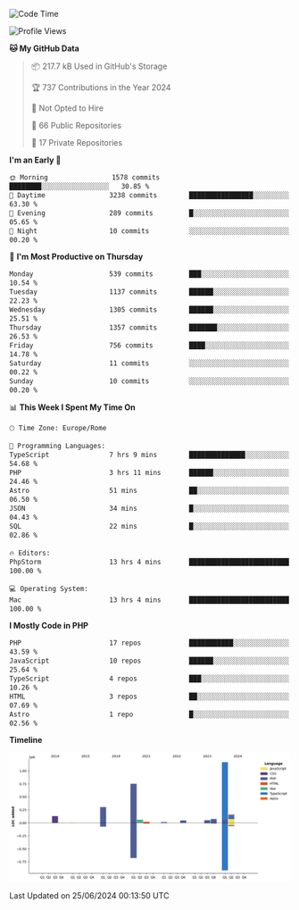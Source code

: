<!--START_SECTION:waka-->
![Code Time](http://img.shields.io/badge/Code%20Time-5%2C115%20hrs%2033%20mins-blue)

![Profile Views](http://img.shields.io/badge/Profile%20Views-0-blue)

**🐱 My GitHub Data** 

> 📦 217.7 kB Used in GitHub's Storage 
 > 
> 🏆 737 Contributions in the Year 2024
 > 
> 🚫 Not Opted to Hire
 > 
> 📜 66 Public Repositories 
 > 
> 🔑 17 Private Repositories 
 > 
**I'm an Early 🐤** 

```text
🌞 Morning                1578 commits        ████████░░░░░░░░░░░░░░░░░   30.85 % 
🌆 Daytime                3238 commits        ████████████████░░░░░░░░░   63.30 % 
🌃 Evening                289 commits         █░░░░░░░░░░░░░░░░░░░░░░░░   05.65 % 
🌙 Night                  10 commits          ░░░░░░░░░░░░░░░░░░░░░░░░░   00.20 % 
```
📅 **I'm Most Productive on Thursday** 

```text
Monday                   539 commits         ███░░░░░░░░░░░░░░░░░░░░░░   10.54 % 
Tuesday                  1137 commits        ██████░░░░░░░░░░░░░░░░░░░   22.23 % 
Wednesday                1305 commits        ██████░░░░░░░░░░░░░░░░░░░   25.51 % 
Thursday                 1357 commits        ███████░░░░░░░░░░░░░░░░░░   26.53 % 
Friday                   756 commits         ████░░░░░░░░░░░░░░░░░░░░░   14.78 % 
Saturday                 11 commits          ░░░░░░░░░░░░░░░░░░░░░░░░░   00.22 % 
Sunday                   10 commits          ░░░░░░░░░░░░░░░░░░░░░░░░░   00.20 % 
```


📊 **This Week I Spent My Time On** 

```text
🕑︎ Time Zone: Europe/Rome

💬 Programming Languages: 
TypeScript               7 hrs 9 mins        ██████████████░░░░░░░░░░░   54.68 % 
PHP                      3 hrs 11 mins       ██████░░░░░░░░░░░░░░░░░░░   24.46 % 
Astro                    51 mins             ██░░░░░░░░░░░░░░░░░░░░░░░   06.50 % 
JSON                     34 mins             █░░░░░░░░░░░░░░░░░░░░░░░░   04.43 % 
SQL                      22 mins             █░░░░░░░░░░░░░░░░░░░░░░░░   02.86 % 

🔥 Editors: 
PhpStorm                 13 hrs 4 mins       █████████████████████████   100.00 % 

💻 Operating System: 
Mac                      13 hrs 4 mins       █████████████████████████   100.00 % 
```

**I Mostly Code in PHP** 

```text
PHP                      17 repos            ███████████░░░░░░░░░░░░░░   43.59 % 
JavaScript               10 repos            ██████░░░░░░░░░░░░░░░░░░░   25.64 % 
TypeScript               4 repos             ███░░░░░░░░░░░░░░░░░░░░░░   10.26 % 
HTML                     3 repos             ██░░░░░░░░░░░░░░░░░░░░░░░   07.69 % 
Astro                    1 repo              █░░░░░░░░░░░░░░░░░░░░░░░░   02.56 % 
```



**Timeline**

![Lines of Code chart](https://raw.githubusercontent.com/frnwtr/frnwtr/main/assets/bar_graph.png)


 Last Updated on 25/06/2024 00:13:50 UTC
<!--END_SECTION:waka-->